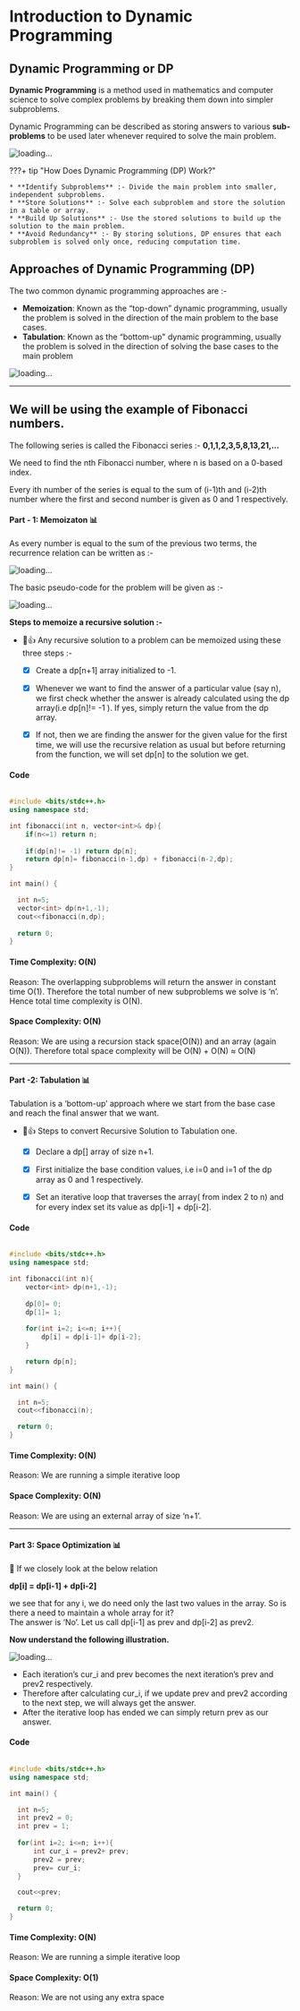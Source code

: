 # Introduction to Dynamic Programming

## Dynamic Programming or DP

**Dynamic Programming** is a method used in mathematics and computer science to solve complex problems by breaking them down into simpler subproblems.

Dynamic Programming can be described as storing answers to various **sub-problems** to be used later whenever required to solve the main problem.


![loading...](../../images/dsa/dp/dynamic-programming.webp)



???+ tip "How Does Dynamic Programming (DP) Work?"

    * **Identify Subproblems** :- Divide the main problem into smaller, independent subproblems.
    * **Store Solutions** :- Solve each subproblem and store the solution in a table or array.
    * **Build Up Solutions** :- Use the stored solutions to build up the solution to the main problem.
    * **Avoid Redundancy** :- By storing solutions, DP ensures that each subproblem is solved only once, reducing computation time.


## Approaches of Dynamic Programming (DP)

The two common dynamic programming approaches are :-

* **Memoization**: Known as the “top-down” dynamic programming, usually the problem is solved in the direction of the main problem to the base cases.
* **Tabulation**: Known as the “bottom-up" dynamic programming, usually the problem is solved in the direction of solving the base cases to the main problem


![loading...](../../images/dsa/dp/Tabulation-vs-Memoization-1.png)


---

## We will be using the example of Fibonacci numbers.


The following series is called the Fibonacci series :- **0,1,1,2,3,5,8,13,21,...**

We need to find the nth Fibonacci number, where n is based on a 0-based index.

Every ith number of the series is equal to the sum of (i-1)th and (i-2)th number where the first and second number is given as 0 and 1 respectively.


#### Part - 1: Memoizaton :bar_chart:

As every number is equal to the sum of the previous two terms, the recurrence relation can be written as :-

![loading...](../../images/dsa/dp/rec-relation.jpg)

The basic pseudo-code for the problem will be given as :-

![loading...](../../images/dsa/dp/pseudo.jpg)


**Steps to memoize a recursive solution :-**


- 💯👍 Any recursive solution to a problem can be memoized using these three steps :-

    * [x] Create a dp[n+1] array initialized to -1.
    * [x] Whenever we want to find the answer of a particular value (say n), we first check whether the answer is already calculated using the dp array(i.e dp[n]!= -1 ). If yes, simply return the value from the dp array.
    * [x] If not, then we are finding the answer for the given value for the first time, we will use the recursive relation as usual but before returning from the function, we will set dp[n] to the solution we get.


#### Code

```cpp

#include <bits/stdc++.h>
using namespace std;

int fibonacci(int n, vector<int>& dp){
    if(n<=1) return n;
    
    if(dp[n]!= -1) return dp[n];
    return dp[n]= fibonacci(n-1,dp) + fibonacci(n-2,dp);
}

int main() {

  int n=5;
  vector<int> dp(n+1,-1);
  cout<<fibonacci(n,dp);
  
  return 0;
}


```
#### Time Complexity: O(N)

Reason: The overlapping subproblems will return the answer in constant time O(1). Therefore the total number of new subproblems we solve is ‘n’. Hence total time complexity is O(N).

#### Space Complexity: O(N)

Reason: We are using a recursion stack space(O(N)) and an array (again O(N)). Therefore total space complexity will be O(N) + O(N) ≈ O(N)


---

#### Part -2: Tabulation :bar_chart:

Tabulation is a ‘bottom-up’ approach where we start from the base case and reach the final answer that we want.

- 💯👍 Steps to convert Recursive Solution to Tabulation one.

    * [x] Declare a dp[] array of size n+1.
    * [x] First initialize the base condition values, i.e i=0 and i=1 of the dp array as 0 and 1 respectively.
    * [x] Set an iterative loop that traverses the array( from index 2 to n) and for every index set its value as dp[i-1] + dp[i-2]. 


#### Code

```cpp

#include <bits/stdc++.h>
using namespace std;

int fibonacci(int n){
    vector<int> dp(n+1,-1);
    
    dp[0]= 0;
    dp[1]= 1;
    
    for(int i=2; i<=n; i++){
        dp[i] = dp[i-1]+ dp[i-2];
    }

    return dp[n];
}

int main() {

  int n=5;
  cout<<fibonacci(n);

  return 0;
}


```

#### Time Complexity: O(N)

Reason: We are running a simple iterative loop

#### Space Complexity: O(N)

Reason: We are using an external array of size ‘n+1’.


---

#### Part 3: Space Optimization :bar_chart:

🤔 If we closely look at the below relation

**dp[i] =  dp[i-1] + dp[i-2]**

we see that for any i, we do need only the last two values in the array. So is there a need to maintain a whole array for it? 
<br>
The answer is ‘No’. Let us call dp[i-1] as prev and dp[i-2] as prev2.

**Now understand the following illustration.**


![loading...](../../images/dsa/dp/sol-3.jpg)

* Each iteration’s cur_i and prev becomes the next iteration’s prev and prev2 respectively.
* Therefore after calculating cur_i, if we update prev and prev2 according to the next step, we will always get the answer. 
* After the iterative loop has ended we can simply return prev as our answer.

#### Code

```cpp

#include <bits/stdc++.h>
using namespace std;

int main() {

  int n=5;
  int prev2 = 0;
  int prev = 1;
  
  for(int i=2; i<=n; i++){
      int cur_i = prev2+ prev;
      prev2 = prev;
      prev= cur_i;
  }

  cout<<prev;

  return 0;
}


```

#### Time Complexity: O(N)

Reason: We are running a simple iterative loop

#### Space Complexity: O(1)

Reason: We are not using any extra space

